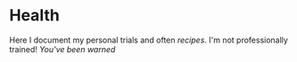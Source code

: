 # Health

Here I document my personal trials and often *recipes*. I'm not professionally trained! *You've been warned*
